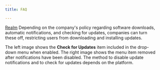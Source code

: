 ```yaml
---
title: FAQ

---
```


<a href="#" data-tooltip="A realm is a unique administrative domain within a tenant. Each realm contains a unique set of Directory, Policy, Event, Application, and Branding objects.">Realm</a> Depending on the company's policy regarding software downloads, automatic notifications, and checking for updates, companies can turn these off, restricting users from downloading and installing updates.

The left image shows the **Check for Updates** item included in the drop-down menu when enabled. The right image shows the menu item removed after notifications have been disabled. The method to disable update notifications and to check for updates depends on the platform.